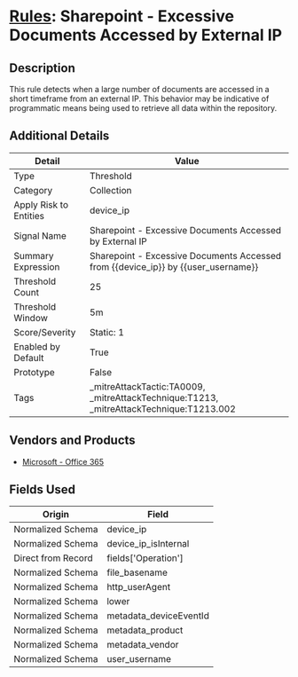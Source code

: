 # [Rules](README.md): Sharepoint - Excessive Documents Accessed by External IP

## Description
This rule detects when a large number of documents are accessed in a short timeframe from an external IP. This behavior may be indicative of programmatic means being used to retrieve all data within the repository.

## Additional Details
|Detail|Value|
|----|----|
|Type|Threshold|
|Category|Collection|
|Apply Risk to Entities|device_ip|
|Signal Name|Sharepoint - Excessive Documents Accessed by External IP|
|Summary Expression|Sharepoint - Excessive Documents Accessed from {{device_ip}} by {{user_username}}|
|Threshold Count|25|
|Threshold Window|5m|
|Score/Severity|Static: 1|
|Enabled by Default|True|
|Prototype|False|
|Tags|_mitreAttackTactic:TA0009, _mitreAttackTechnique:T1213, _mitreAttackTechnique:T1213.002|
## Vendors and Products
- [Microsoft - Office 365](../products/d3ed003d-5ddd-4c7a-bea5-63eae6311833.md)


## Fields Used

|Origin|Field|
|----|----|
|Normalized Schema|device_ip|
|Normalized Schema|device_ip_isInternal|
|Direct from Record|fields['Operation']|
|Normalized Schema|file_basename|
|Normalized Schema|http_userAgent|
|Normalized Schema|lower|
|Normalized Schema|metadata_deviceEventId|
|Normalized Schema|metadata_product|
|Normalized Schema|metadata_vendor|
|Normalized Schema|user_username|


